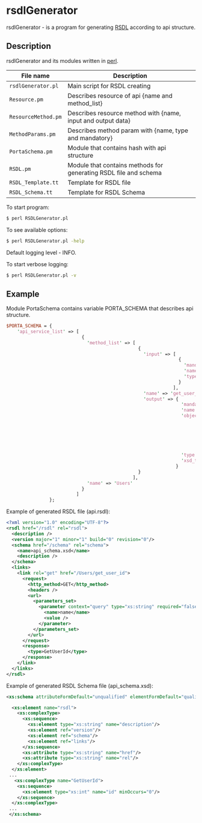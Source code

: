 # rsdlGenerator
rsdlGenerator - is a program for generating [RSDL](https://en.wikipedia.org/wiki/RSDL) according to api structure.

## Description
rsdlGenerator and its modules written in [perl](https://www.perl.org/).

File name           | Description
--------------------|----------------------
`rsdlGenerator.pl`  | Main script for RSDL creating 
`Resource.pm`       | Describes resource of api {name and method_list}
`ResourceMethod.pm` | Describes resource method with {name, input and output data}  
`MethodParams.pm`   | Describes method param with {name, type and mandatory}
`PortaSchema.pm`    | Module that contains hash with api structure
`RSDL.pm`           | Module that contains methods for generating RSDL file and schema
`RSDL_Template.tt`  | Template for RSDL file
`RSDL_Schema.tt`    | Template for RSDL Schema

To start program:
```sh
$ perl RSDLGenerator.pl
```
To see available options:
```sh
$ perl RSDLGenerator.pl -help
```
Default logging level - INFO.

To start verbose logging:
```sh
$ perl RSDLGenerator.pl -v
```

## Example
Module PortaSchema contains variable PORTA_SCHEMA that describes api structure.
```perl
$PORTA_SCHEMA = { 
    'api_service_list' => [
                            {
                              'method_list' => [
                                                 {
                                                   'input' => [
                                                                {
                                                                  'mandatory' => 0,
                                                                  'name' => 'name',
                                                                  'type' => 'string'
                                                                }
                                                              ],
                                                   'name' => 'get_user_id',
                                                   'output' => {
                                                                 'mandatory' => 0,
                                                                 'name' => undef,
                                                                 'object_field_list' => [
                                                                                          {
                                                                                            'mandatory' => 0,
                                                                                            'name' => 'id',
                                                                                            'type' => 'int'
                                                                                          }
                                                                                        ],
                                                                 'type' => 'object',
                                                                 'xsd_type' => 'GetUserId'
                                                               }
                                                 }
                                               ],
                              'name' => 'Users'
                            }
                          ]
                };
```

Example of generated RSDL file (api.rsdl):
```xml
<?xml version="1.0" encoding="UTF-8"?>
<rsdl href="/rsdl" rel="rsdl">
  <description />
  <version major="1" minor="1" build="0" revision="0"/>
  <schema href="/schema" rel="schema">
    <name>api_schema.xsd</name>
    <description />
  </schema>
  <links>
    <link rel="get" href="/Users/get_user_id">
      <request>
        <http_method>GET</http_method>
        <headers />
        <url>
          <parameters_set>
            <parameter context="query" type="xs:string" required="false">
              <name>name</name>
              <value />
            </parameter>
          </parameters_set>
        </url>
      </request>
      <response>
        <type>GetUserId</type>
      </response>
    </link>
  </links>
</rsdl>
```

Example of generated RSDL Schema file (api_schema.xsd):
```xml
<xs:schema attributeFormDefault="unqualified" elementFormDefault="qualified" xmlns:xs="http://www.w3.org/2001/XMLSchema">

  <xs:element name="rsdl">
    <xs:complexType>
      <xs:sequence>
        <xs:element type="xs:string" name="description"/>
        <xs:element ref="version"/>
        <xs:element ref="schema"/>
        <xs:element ref="links"/>
      </xs:sequence>
      <xs:attribute type="xs:string" name="href"/>
      <xs:attribute type="xs:string" name="rel"/>
    </xs:complexType>
  </xs:element>
 ...
   <xs:complexType name="GetUserId">
    <xs:sequence>
      <xs:element type="xs:int" name="id" minOccurs="0"/>
    </xs:sequence>
  </xs:complexType>
 ...
 </xs:schema> 
```
